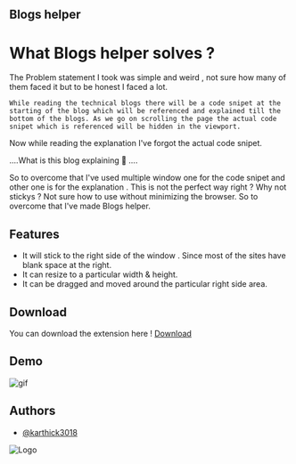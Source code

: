 
## Blogs helper


# What Blogs helper solves ? 

The Problem statement I took was simple and weird , not sure how many of them faced it but to be honest I faced a lot. 

```While reading the technical blogs there will be a code snipet at the starting of the blog which will be referenced and explained till the bottom of the blogs. As we go on scrolling the page the actual code snipet which is referenced will be hidden in the viewport.```

Now while reading the explanation I've forgot the actual code snipet. 

....What is this blog explaining 🤔 .... 

So to overcome that I've used multiple window one for the code snipet and other one is for the explanation . This is not the perfect way right ? Why not stickys ? Not sure how to use without minimizing the browser. So to overcome that I've made Blogs helper.

  
## Features

* It will stick to the right side of the window . Since most of the sites have blank space at the right.
* It can resize to a particular width & height.
* It can be dragged and moved around the particular right side area.
  
## Download
You can download the extension here !
<a href="https://github.com/karthick3018/blogs-helper/blob/main/blogs-helper.zip" target="_blank">Download</a>
## Demo

![gif](https://github.com/karthick3018/blogs-helper/blob/main/public/img/output.gif)


  
## Authors

- [@karthick3018](https://www.github.com/karthick3018)


  
![Logo](https://github.com/karthick3018/blogs-helper/blob/main/public/img/icon-128.png)

    
